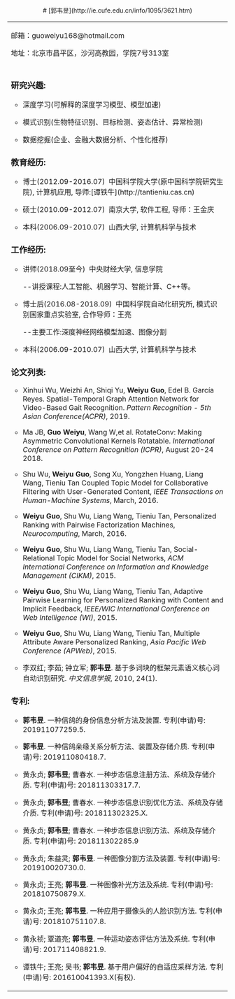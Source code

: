 <center># [郭韦昱](http://ie.cufe.edu.cn/info/1095/3621.htm)</center>
<table border="0">
  <tr>
    <td width="75%";id="class" align="center" style= "margin: 0cm 0cm 0pt; text-align: left">
      <p>邮箱：guoweiyu168@hotmail.com</p>
      <p>地址：北京市昌平区，沙河高教园，学院7号313室</p>
    </td>
  </tr>
  <tr>
      <td width="100%">
        <p><h3><b>研究兴趣:</b></h3></p>
        <ul type="circle"><li><p>深度学习(可解释的深度学习模型、模型加速)</p></li>
        <li><p>模式识别(生物特征识别、目标检测、姿态估计、异常检测)</p></li>
        <li><p>数据挖掘(企业、金融大数据分析、个性化推荐)</p></li>
        </ul>
       <p><h3><b>教育经历:</b></h3></p>
       <ul type="circle"><li><p>博士(2012.09-2016.07)&nbsp&nbsp中国科学院大学(原中国科学院研究生院),&nbsp计算机应用,&nbsp导师:[谭铁牛](http://tantieniu.cas.cn)</p></li>
        <li><p>硕士(2010.09-2012.07)&nbsp&nbsp南京大学,&nbsp软件工程,&nbsp导师：王金庆</p></li>
        <li><p>本科(2006.09-2010.07)&nbsp&nbsp山西大学,&nbsp计算机科学与技术</p></li>
        </ul>
       <p><h3><b>工作经历:</b></h3></p>
        <ul type="circle"><li><p>讲师(2018.09至今)&nbsp&nbsp中央财经大学,&nbsp信息学院</p></li>
        <p>--讲授课程:人工智能、机器学习、智能计算、C++等。</p>
        <li><p>博士后(2016.08-2018.09)&nbsp&nbsp中国科学院自动化研究所,&nbsp模式识别国家重点实验室,&nbsp合作导师：王亮</p></li>
        <p>--主要工作:深度神经网络模型加速、图像分割</p>
        <li><p>本科(2006.09-2010.07)&nbsp&nbsp山西大学,&nbsp计算机科学与技术</p></li>
        </ul>
        <p><h3><b>论文列表:</b></h3></p>
        <ul type="circle">
        <li><p>Xinhui Wu, Weizhi An, Shiqi Yu, <b>Weiyu Guo</b>, Edel B. García Reyes. Spatial-Temporal Graph Attention Network for Video-Based Gait Recognition. <i>Pattern Recognition - 5th Asian Conference(ACPR)</i>, 2019.</p></li>
        <li><p>Ma JB, <b>Guo Weiyu</b>, Wang W,et al. RotateConv: Making Asymmetric Convolutional Kernels Rotatable.
<i>International Conference on Pattern Recognition (ICPR)</i>, August 20-24 2018.</p></li>
       <li><p>Shu Wu, <b>Weiyu Guo</b>, Song Xu, Yongzhen Huang, Liang Wang, Tieniu Tan Coupled Topic Model for Collaborative Filtering with User-Generated Content, <i>IEEE Transactions on Human-Machine Systems</i>, March, 2016.</p></li>
       <li><p><b>Weiyu Guo</b>, Shu Wu, Liang Wang, Tieniu Tan, Personalized Ranking with Pairwise Factorization Machines, <i>Neurocomputing</i>, March, 2016.</p></li>
       <li><p><b>Weiyu Guo</b>, Shu Wu, Liang Wang, Tieniu Tan, Social-Relational Topic Model for Social Networks, <i>ACM International Conference on Information and Knowledge Management (CIKM)</i>, 2015.</p></li>
       <li><p><b>Weiyu Guo</b>, Shu Wu, Liang Wang, Tieniu Tan, Adaptive Pairwise Learning for Personalized Ranking with Content and Implicit Feedback, <i>IEEE/WIC International Conference on Web Intelligence (WI)</i>, 2015.</p></li>
       <li><p><b>Weiyu Guo</b>, Shu Wu, Liang Wang, Tieniu Tan, Multiple Attribute Aware Personalized Ranking, <i>Asia Pacific Web Conference (APWeb)</i>, 2015.</p></li>
       <li><p>李双红; 李茹; 钟立军; <b>郭韦昱</b>. 基于多词块的框架元素语义核心词自动识别研究. <i>中文信息学报</i>, 2010, 24(1).</p></li>
       </ul>
      <p><h3><b>专利:</b></h3></p>
      <ul type="circle">
      <li><p><b>郭韦昱</b>. 一种信鸽的身份信息分析方法及装置. 专利(申请)号: 201911077259.5.</p></li>
      <li><p><b>郭韦昱</b>. 一种信鸽亲缘关系分析方法、装置及存储介质. 专利(申请)号: 201911080418.7.</p></li>
      <li><p>黄永贞; <b>郭韦昱</b>; 曹春水. 一种步态信息注册方法、系统及存储介质. 专利(申请)号: 201811303317.7.</p></li>
      <li><p>黄永贞; <b>郭韦昱</b>; 曹春水. 一种步态信息识别优化方法、系统及存储介质. 专利(申请)号: 201811302325.X.</p></li>
      <li><p>黄永贞; <b>郭韦昱</b>; 曹春水. 一种步态信息识别方法、系统及存储介质. 专利(申请)号: 201811302285.9</p></li>
      <li><p>黄永贞; 朱益灵; <b>郭韦昱</b>. 一种图像分割方法及装置. 专利(申请)号: 201910020730.0.</p></li>
      <li><p>黄永贞; 王亮; <b>郭韦昱</b>. 一种图像补光方法及系统. 专利(申请)号: 201810750879.X.</p></li>
      <li><p>黄永贞; 王亮; <b>郭韦昱</b>. 一种应用于摄像头的人脸识别方法. 专利(申请)号: 201810751107.8.</p></li>
      <li><p>黄永祯; 覃道亮; <b>郭韦昱</b>. 一种运动姿态评估方法及系统. 专利(申请)号: 201711408821.9.</p></li>
      <li><p>谭铁牛; 王亮; 吴书; <b>郭韦昱</b>. 基于用户偏好的自适应采样方法. 专利(申请)号: 201610041393.X(有权).</p></li>
      </ul>
      </td>
  </tr>
</table>
